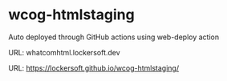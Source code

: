 # wcog-htmlstaging
Auto deployed through GitHub actions using web-deploy action

URL:  whatcomhtml.lockersoft.dev

URL: https://lockersoft.github.io/wcog-htmlstaging/
